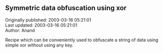 ## Symmetric data obfuscation using xor  
Originally published: 2003-03-16 05:21:01  
Last updated: 2003-03-16 05:21:01  
Author: Anand   
  
Recipe which can be conveniently used to obfuscate a string of data
using simple xor without using any key.